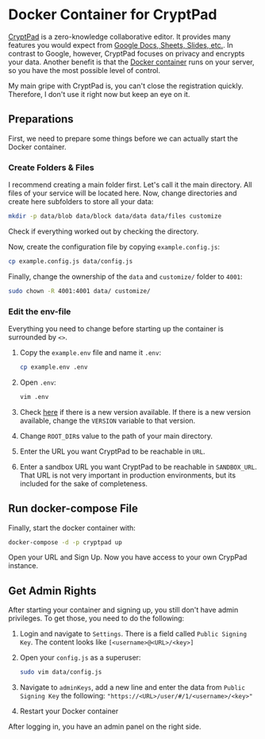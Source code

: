 # Docker Container for CryptPad

[CryptPad](https://github.com/xwiki-labs/cryptpad) is a zero-knowledge collaborative editor. It provides many features
you would expect from [Google Docs, Sheets, Slides, etc.](https://www.google.com/sheets/about/). In contrast to Google,
however, CryptPad focuses on privacy and encrypts your data. Another benefit is that the
[Docker container](https://github.com/xwiki-labs/cryptpad-docker) runs on your server, so you have the most possible
level of control.

My main gripe with CryptPad is, you can't close the registration quickly. Therefore, I don't use it right now but keep
an eye on it.

## Preparations

First, we need to prepare some things before we can actually start the Docker container.

### Create Folders & Files

I recommend creating a main folder first. Let's call it the main directory. All files of your service will be located
here. Now, change directories and create here subfolders to store all your data:

``` bash
mkdir -p data/blob data/block data/data data/files customize
```

Check if everything worked out by checking the directory.

Now, create the configuration file by copying `example.config.js`:

``` bash
cp example.config.js data/config.js
```

Finally, change the ownership of the `data` and `customize/` folder to `4001`:

``` bash
sudo chown -R 4001:4001 data/ customize/
```

### Edit the env-file

Everything you need to change before starting up the container is surrounded by `<>`.

1. Copy the `example.env` file and name it `.env`:

    ``` bash
    cp example.env .env
    ```

1. Open `.env`:

    ``` bash
    vim .env
    ```

1. Check [here](https://hub.docker.com/r/promasu/cryptpad/tags) if there is a new version available. If there is a
   new version available, change the `VERSION` variable to that version.

1. Change `ROOT_DIR`s value to the path of your main directory.

1. Enter the URL you want CryptPad to be reachable in `URL`.

1. Enter a sandbox URL you want CryptPad to be reachable in `SANDBOX_URL`. That URL is not very important in production
   environments, but its included for the sake of completeness.

## Run docker-compose File

Finally, start the docker container with:

``` bash
docker-compose -d -p cryptpad up
```

Open your URL and Sign Up. Now you have access to your own CrypPad instance.

## Get Admin Rights

After starting your container and signing up, you still don't have admin privileges. To get those, you need to do the following:

1. Login and navigate to `Settings`. There is a field called `Public Signing Key`. The content looks like
   `[<username>@<URL>/<key>]`

1. Open your `config.js` as a superuser:

    ``` bash
    sudo vim data/config.js
    ```

1. Navigate to `adminKeys`, add a new line and enter the data from `Public Signing Key` the following:
   `"https://<URL>/user/#/1/<username>/<key>"`

1. Restart your Docker container

After logging in, you have an admin panel on the right side.

